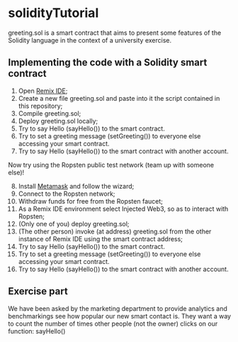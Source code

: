 # solidityTutorial

greeting.sol is a smart contract that aims to present some features of the Solidity language in the context of a university exercise.

## Implementing the code with a Solidity smart contract

1. Open [Remix IDE](https://remix.ethereum.org/);
2. Create a new file greeting.sol and paste into it the script contained in this repository;
3. Compile greeting.sol;
4. Deploy greeting.sol locally;
5. Try to say Hello (sayHello()) to the smart contract.
6. Try to set a greeting message (setGreeting()) to everyone else accessing your smart contract.
7. Try to say Hello (sayHello()) to the smart contract with another account.

Now try using the Ropsten public test network (team up with someone else)!

8. Install [Metamask](https://metamask.io/) and follow the wizard;
9. Connect to the Ropsten network;
10. Withdraw funds for free from the Ropsten faucet;
11. As a Remix IDE environment select Injected Web3, so as to interact with Ropsten;
12. (Only one of you) deploy greeting.sol;
13. (The other person) invoke (at address) greeting.sol from the other instance of Remix IDE using the smart contract address;
14. Try to say Hello (sayHello()) to the smart contract.
15. Try to set a greeting message (setGreeting()) to everyone else accessing your smart contract.
16. Try to say Hello (sayHello()) to the smart contract with another account.

## Exercise part

We have been asked by the marketing department to provide analytics and benchmarkings see how popular our new smart contact is.
They want a way to count the number of times other people (not the owner) clicks on our function: sayHello()
